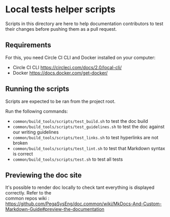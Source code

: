 # Local tests helper scripts

Scripts in this directory are here to help documentation contributors to test their changes before
pushing them as a pull request.

## Requirements

For this, you need Circle CI CLI and Docker installed on your computer:

- Circle CI CLI https://circleci.com/docs/2.0/local-cli/
- Docker https://docs.docker.com/get-docker/ 

## Running the scripts

Scripts are expected to be ran from the project root.

Run the following commands:

- `common/build_tools/scripts/test_build.sh` to test the doc build
- `common/build_tools/scripts/test_guidelines.sh` to test the doc against our writing guidelines
- `common/build_tools/scripts/test_links.sh` to test hyperlinks are not broken
- `common/build_tools/scripts/test_lint.sh` to test that Markdown syntax is correct
- `common/build_tools/scripts/test.sh` to test all tests

## Previewing the doc site

It's possible to render doc locally to check tant everything is displayed correctly. Refer to the\
common repos wiki : https://github.com/PegaSysEng/doc.common/wiki/MkDocs-And-Custom-Markdown-Guide#preview-the-documentation

## 
